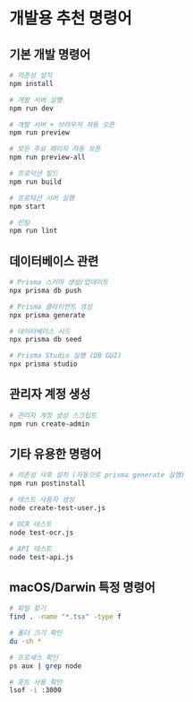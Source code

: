 # 개발용 추천 명령어

## 기본 개발 명령어
```bash
# 의존성 설치
npm install

# 개발 서버 실행
npm run dev

# 개발 서버 + 브라우저 자동 오픈
npm run preview

# 모든 주요 페이지 자동 오픈
npm run preview-all

# 프로덕션 빌드
npm run build

# 프로덕션 서버 실행
npm start

# 린팅
npm run lint
```

## 데이터베이스 관련
```bash
# Prisma 스키마 생성/업데이트
npx prisma db push

# Prisma 클라이언트 생성
npx prisma generate

# 데이터베이스 시드
npx prisma db seed

# Prisma Studio 실행 (DB GUI)
npx prisma studio
```

## 관리자 계정 생성
```bash
# 관리자 계정 생성 스크립트
npm run create-admin
```

## 기타 유용한 명령어
```bash
# 의존성 사후 설치 (자동으로 prisma generate 실행)
npm run postinstall

# 테스트 사용자 생성
node create-test-user.js

# OCR 테스트
node test-ocr.js

# API 테스트
node test-api.js
```

## macOS/Darwin 특정 명령어
```bash
# 파일 찾기
find . -name "*.tsx" -type f

# 폴더 크기 확인
du -sh *

# 프로세스 확인
ps aux | grep node

# 포트 사용 확인
lsof -i :3000
```